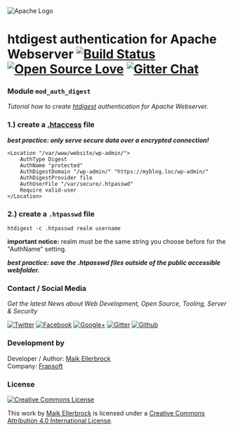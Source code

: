 ![Apache Logo](https://github.frapsoft.com/top/apache.gif)

# htdigest authentication for Apache Webserver [![Build Status](https://travis-ci.org/ellerbrock/apache-htdigest-security.svg?branch=master)](https://travis-ci.org/ellerbrock/apache-htdigest-security) [![Open Source Love](https://badges.frapsoft.com/os/v1/open-source.svg?v=102)](https://github.com/ellerbrock/open-source-badge/) [![Gitter Chat](https://badges.gitter.im/frapsoft/frapsoft.svg)](https://gitter.im/frapsoft/frapsoft/)  

### Module `mod_auth_digest`

*Tutorial how to create [htdigest](http://httpd.apache.org/docs/current/mod/mod_auth_digest.html) authentication for Apache Webserver.*  

### 1.) create a [.htaccess](https://httpd.apache.org/docs/2.4/howto/htaccess.html) file  

***best practice: only serve secure data over a encrypted connection!***  

```
<Location "/var/www/website/wp-admin/">
    AuthType Digest
   	AuthName "protected"
    AuthDigestDomain "/wp-admin/" "https://myblog.loc/wp-admin/"
    AuthDigestProvider file
    AuthUserFile "/var/secure/.htpasswd"
    Require valid-user
</Location>
```


### 2.) create a `.htpasswd` file

`htdigest -c .htpasswd realm username`   

**important notice:** realm must be the same string you choose before for the "AuthName" setting.

***best practice: save the .htpasswd files outside of the public accessible webfolder.***  

### Contact / Social Media

*Get the latest News about Web Development, Open Source, Tooling, Server & Security*

[![Twitter](https://github.frapsoft.com/social/twitter.png)](https://twitter.com/frapsoft/)
[![Facebook](https://github.frapsoft.com/social/facebook.png)](https://www.facebook.com/frapsoft/)
[![Google+](https://github.frapsoft.com/social/google-plus.png)](https://plus.google.com/116540931335841862774)
[![Gitter](https://github.frapsoft.com/social/gitter.png)](https://gitter.im/frapsoft/frapsoft/)
[![Github](https://github.frapsoft.com/social/github.png)](https://github.com/ellerbrock/)

### Development by 

Developer / Author: [Maik Ellerbrock](https://github.com/ellerbrock/)  
Company: [Frapsoft](https://github.com/frapsoft/)


### License 

<a rel="license" href="http://creativecommons.org/licenses/by/4.0/"><img alt="Creative Commons License" style="border-width:0" src="https://i.creativecommons.org/l/by/4.0/88x31.png" /></a><br />

This work by <a xmlns:cc="http://creativecommons.org/ns#" href="https://github.com/ellerbrock/" property="cc:attributionName" rel="cc:attributionURL">Maik Ellerbrock</a> is licensed under a <a rel="license" href="http://creativecommons.org/licenses/by/4.0/">Creative Commons Attribution 4.0 International License</a>.